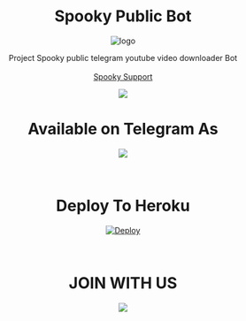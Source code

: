 <div align="center">
<h1 align="center"><b>Spooky Public Bot</b></h1>

![logo](https://telegra.ph/file/8d6150fac7f5e1341b02a.jpg)
<br>
<p align="center">
     Project Spooky public telegram youtube video downloader Bot
    <br><br>
        <a href="https://chat.whatsapp.com/Ku8MincABBWAEOaG44PqZE">Spooky Support</a>
    <br>
</p>

<p align="center">
<img src= https://img.shields.io/github/repo-size/HansakaBro/Spooky?color=green&label=Repo%20total%20size&style=plastic></center>
</p>

# Available on Telegram As <br>
<a href="https://t.me/spooky_video_bot"><img src="https://img.shields.io/badge/SEE-TELEGRAM%20BOT-white.svg?logo=Telegram"></a>

<br>

# Deploy To Heroku

[![Deploy](https://www.herokucdn.com/deploy/button.svg)](https://heroku.com/deploy?template=https://github.com/HansakaBro/Spooky)

<br>

# JOIN WITH US

<a href="https://t.me/telegrm_music9"><img src="https://img.shields.io/badge/Join-Telegram%20Group-red.svg?logo=Telegram"></a>
</div>
